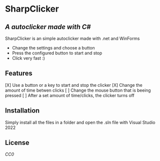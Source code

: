 # SharpClicker
## _A autoclicker made with C#_

SharpClicker is an simple autoclicker made with .net and WinForms

- Change the settings and choose a button
- Press the configured button to start and stop
- Click very fast :)

## Features

 [X] Use a button or a key to start and stop the clicker
 [X] Change the amount of time betwen clicks
 [ ] Change the mouse button that is beeing pressed
 [ ] After a set amount of time/clicks, the clicker turns off

## Installation

Simply install all the files in a folder and open the .sln file with Visual Studio 2022

## License
*CC0*